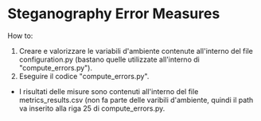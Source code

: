 # Steganography Error Measures

How to:

1. Creare e valorizzare le variabili d'ambiente contenute all'interno del file configuration.py (bastano quelle utilizzate all'interno di "compute_errors.py").
2. Eseguire il codice "compute_errors.py".

* I risultati delle misure sono contenuti all'interno del file metrics_results.csv (non fa parte delle varibili d'ambiente, quindi il path va inserito alla riga 25 di compute_errors.py.


